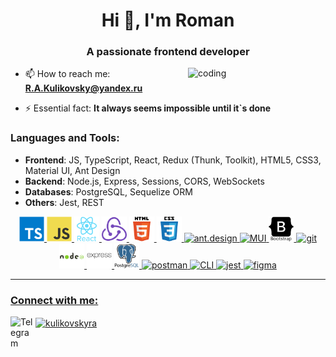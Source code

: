 
<h1 align="center">Hi 👋, I'm Roman</h1>

<h3 align="center">A passionate frontend developer</h3>
<img align="right" alt="coding" width="220" src="https://c.tenor.com/2uyENRmiUt0AAAAC/coding.gif">



- 📫 How to reach me: **R.A.Kulikovsky@yandex.ru**

- ⚡ Essential fact: **It always seems impossible until it`s done**

<h3 align="left">Languages and Tools:</h3>



- **Frontend**: JS, TypeScript, React, Redux (Thunk, Toolkit), HTML5, CSS3, Material UI, Ant Design
- **Backend**: Node.js, Express, Sessions, CORS, WebSockets
- **Databases**: PostgreSQL, Sequelize ORM
- **Others**: Jest, REST

<p align="center">
<a href="https://www.typescriptlang.org/" target="_blank" rel="noreferrer"> <img src="https://raw.githubusercontent.com/devicons/devicon/master/icons/typescript/typescript-original.svg" alt="typescript" width="40" height="40" />
<a href="https://developer.mozilla.org/en-US/docs/Web/JavaScript" target="_blank" rel="noreferrer"> <img src="https://raw.githubusercontent.com/devicons/devicon/master/icons/javascript/javascript-original.svg" alt="javascript" width="40" height="40"/>
<a href="https://reactjs.org/" target="_blank" rel="noreferrer"> <img src="https://raw.githubusercontent.com/devicons/devicon/master/icons/react/react-original-wordmark.svg" alt="react" width="40" height="40" /> 
<a href="https://redux.js.org" target="_blank" rel="noreferrer"> <img src="https://raw.githubusercontent.com/devicons/devicon/master/icons/redux/redux-original.svg" alt="redux" width="40" height="40" />
<a href="https://www.w3.org/html/" target="_blank" rel="noreferrer"> <img src="https://raw.githubusercontent.com/devicons/devicon/master/icons/html5/html5-original-wordmark.svg" alt="html5" width="40" height="40" />
<a href="https://www.w3schools.com/css/" target="_blank" rel="noreferrer"> <img src="https://raw.githubusercontent.com/devicons/devicon/master/icons/css3/css3-original-wordmark.svg" alt="css3" width="40" height="40" />
<a href="https://ant.design/" target="_blank" rel="noreferrer"> <img src="https://gw.alipayobjects.com/zos/rmsportal/KDpgvguMpGfqaHPjicRK.svg" alt="ant.design" width="40" height="40" />
<a href="https://mui.com/" target="_blank" rel="noreferrer"> <img src="https://cdn.worldvectorlogo.com/logos/material-ui-1.svg" alt="MUI" width="40" height="40" />
<a href="https://getbootstrap.com" target="_blank" rel="noreferrer"> <img src="https://raw.githubusercontent.com/devicons/devicon/master/icons/bootstrap/bootstrap-plain-wordmark.svg" alt="bootstrap" width="40" height="40" />
<a href="https://git-scm.com/" target="_blank" rel="noreferrer"> <img src="https://www.vectorlogo.zone/logos/git-scm/git-scm-icon.svg" alt="git" width="40" height="40" />
<a href="https://nodejs.org" target="_blank" rel="noreferrer"> <img src="https://raw.githubusercontent.com/devicons/devicon/master/icons/nodejs/nodejs-original-wordmark.svg" alt="nodejs" width="40" height="40" /> 
<a href="https://expressjs.com" target="_blank" rel="noreferrer"> <img src="https://raw.githubusercontent.com/devicons/devicon/master/icons/express/express-original-wordmark.svg" alt="express" width="40" height="40" />
<a href="https://www.postgresql.org" target="_blank" rel="noreferrer"> <img src="https://raw.githubusercontent.com/devicons/devicon/master/icons/postgresql/postgresql-original-wordmark.svg" alt="postgresql" width="40" height="40" />
<a href="https://postman.com" target="_blank" rel="noreferrer"> <img src="https://www.vectorlogo.zone/logos/getpostman/getpostman-icon.svg" alt="postman" width="40" height="40" />
<a href="https://sequelize.org/docs/v7/cli/" target="_blank" rel="noreferrer"> <img src="https://sequelize.org/img/logo.svg" alt="CLI" width="40" height="40" />
<a href="https://jestjs.io" target="_blank" rel="noreferrer"> <img src="https://www.vectorlogo.zone/logos/jestjsio/jestjsio-icon.svg" alt="jest" width="40" height="40" /> 
<a href="https://www.figma.com/" target="_blank" rel="noreferrer"> <img src="https://www.vectorlogo.zone/logos/figma/figma-icon.svg" alt="figma" width="40" height="40" />
</p>

<hr />

<h3 align="left">Connect with me:</h3>
<p align="left" padding-left="30px">
<a href="https://linkedin.com/in/kulikovskyra" target="blank"><img align="center" src="https://raw.githubusercontent.com/rahuldkjain/github-profile-readme-generator/master/src/images/icons/Social/linked-in-alt.svg" alt="kulikovskyra" height="30" width="40" />
<a href="https://t.me/r_a_kul" target="_blank"><img align="left" alt="Telegram" width="40px" src="https://img.icons8.com/fluency/48/000000/telegram-app.png" />
</p>
